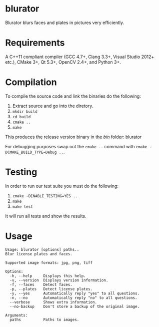 blurator
========

Blurator blurs faces and plates in pictures very efficiently.

Requirements
============

A C++11 compliant compiler (GCC 4.7+, Clang 3.3+, Visual Studio 2012+ etc.), CMake 3+,
Qt 5.3+, OpenCV 2.4+, and Python 3+.



Compilation
===========

To compile the source code and link the binaries do the following:

1. Extract source and go into the diretory.
2. `mkdir build`
3. `cd build`
4. `cmake ..`
5. `make`

This produces the release version binary in the *bin* folder: blurator

For debugging purposes swap out the `cmake ..` command with `cmake
-DCMAKE_BUILD_TYPE=Debug ..`.

Testing
=======

In order to run our test suite you must do the following:

1. `cmake -DENABLE_TESTING=YES ..`
2. `make`
3. `make test`

It will run all tests and show the results.

Usage
=====

```
Usage: blurator [options] paths..
Blur license plates and faces.

Supported image formats: jpg, png, tiff

Options:
  -h, --help     Displays this help.
  -v, --version  Displays version information.
  -f, --faces    Detect faces.
  -p, --plates   Detect license plates.
  -y, --yes      Automatically reply "yes" to all questions.
  -n, --no       Automatically reply "no" to all questions.
  --verbose      Shows extra information.
  --no-backup    Don't store a backup of the original image.

Arguments:
  paths          Paths to images.
```
